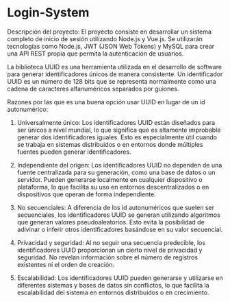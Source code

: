 # Login-System

Descripción del proyecto:
El proyecto consiste en desarrollar un sistema completo de inicio de sesión utilizando Node.js y Vue.js. Se utilizarán tecnologías como Node.js, JWT (JSON Web Tokens) y MySQL para crear una API REST propia que permita la autenticación de usuarios.

La biblioteca UUID es una herramienta utilizada en el desarrollo de software para generar identificadores únicos de manera consistente. Un identificador UUID es un número de 128 bits que se representa normalmente como una cadena de caracteres alfanuméricos separados por guiones.

Razones por las que es una buena opción usar UUID en lugar de un id autonumérico:

1. Universalmente único: Los identificadores UUID están diseñados para ser únicos a nivel mundial, lo que significa que es altamente improbable generar dos identificadores iguales. Esto es especialmente útil cuando se trabaja en sistemas distribuidos o en entornos donde múltiples fuentes pueden generar identificadores.

2. Independiente del origen: Los identificadores UUID no dependen de una fuente centralizada para su generación, como una base de datos o un servidor. Pueden generarse localmente en cualquier dispositivo o plataforma, lo que facilita su uso en entornos descentralizados o en dispositivos que operan de forma independiente.

3. No secuenciales: A diferencia de los id autonuméricos que suelen ser secuenciales, los identificadores UUID se generan utilizando algoritmos que generan valores pseudoaleatorios. Esto evita la posibilidad de adivinar o inferir otros identificadores basándose en su valor secuencial.

4. Privacidad y seguridad: Al no seguir una secuencia predecible, los identificadores UUID proporcionan un cierto nivel de privacidad y seguridad. No revelan información sobre el número de registros existentes ni el orden de creación.

5. Escalabilidad: Los identificadores UUID pueden generarse y utilizarse en diferentes sistemas y bases de datos sin conflictos, lo que facilita la escalabilidad del sistema en entornos distribuidos o en crecimiento.